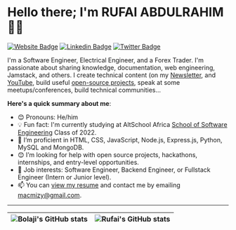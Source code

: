 # Hello there; I'm RUFAI ABDULRAHIM 👋🏾

[![Website Badge](https://img.shields.io/badge/-Rufairahim.com-000000?style=for-the-badge&logo=Google-Chrome&logoColor=white&link=https://replit.com/@rufairahim)](https://replit.com/@rufairahim) [![Linkedin Badge](https://img.shields.io/badge/-rufaiabdulrahim-blue?style=for-the-badge&logo=Linkedin&logoColor=white&link=https://www.linkedin.com/in/abdulrahim-rufai-b0747a245/)](https://www.linkedin.com/in/abdulrahim-rufai-b0747a245/) [![Twitter Badge](https://img.shields.io/badge/-@rahim_moyo-1ca0f1?style=for-the-badge&logo=twitter&logoColor=white&link=https://twitter.com/rahim_moyo)](https://twitter.com/rahim_moyo)

I'm a Software Engineer, Electrical Engineer, and a Forex Trader. I'm passionate about sharing knowledge, documentation, web engineering, Jamstack, and others. I create technical content (on my [Newsletter](#), and [YouTube](#), build useful [open-source projects](https://github.com/macmizy), speak at some meetups/conferences, build technical communities...

**Here's a quick summary about me**:

- 😊 Pronouns: He/him
- 💡 Fun fact: I'm currently studying at AltSchool Africa [School of Software Engineering](https://altschoolafrica.com/schools/engineering) Class of 2022.
- 🌱 I’m proficient in HTML, CSS, JavaScript, Node.js, Express.js, Python, MySQL and MongoDB.
- 😊 I’m looking for help with open source projects, hackathons, internships, and entry-level opportunities.
- 💼 Job interests: Software Engineer, Backend Engineer, or Fullstack Engineer (Intern or Junior level).
- 📫 You can [view my resume](#) and contact me by emailing macmizy@gmail.com.

---

| <img align="center" src="https://github-readme-stats.vercel.app/api?username=macmizy&show_icons=true&include_all_commits=true&hide_border=true" alt="Bolaji's GitHub stats" /> | <img align="center" src="https://github-readme-stats.vercel.app/api/top-langs/?username=macmizy&langs_count=8&layout=compact&hide_border=true" alt="Rufai's GitHub stats" /> |
| ------------- | ------------- |
